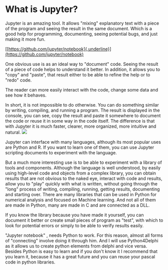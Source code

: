 # What is Jupyter?


Jupyter is an amazing tool. It allows "mixing" explanatory text with a
piece of the program and seeing the result in the same document. Which
is a good help for programming, documenting, seeing potential bugs, and
just making it more fun.

[[https://github.com/jupyter/notebook]{.underline}](https://github.com/jupyter/notebook)

One obvious use is as an ideal way to "document" code. Seeing the result
of a piece of code helps to understand it better. In addition, it allows
you to \"copy\" and \"paste\", that result either to be able to refine
the help or to \"redo\" code.

The reader can more easily interact with the code, change some data and
see how it behaves.

In short, it is not impossible to do otherwise. You can do something
similar by writing, compiling, and running a program. The result is
displayed in the console, you can see, copy the result and paste it
somewhere to document the code or reuse it in some way in the code
itself. The difference is that with Jupyter it is much faster, clearer,
more organized, more intuitive and natural.
![](https://jupyter.org/assets/homepage/labpreview.webp)

Jupyter can interface with many languages, although its most popular
uses are Python and R. If you want to learn one of them, you can use
Jupyter scripting documents to experiment with the language.

But a much more interesting use is to be able to experiment with a
library of tools and components. Although the language is well
understood, by easily using high-level code and objects from a complex
library, you can obtain results that are not obvious to the naked eye,
interact with code and results, allow you to \"play\" quickly with what
is written, without going through the \"long\" process of writing,
compiling, running, getting results, documenting and starting over.
There are many libraries that can be used in Python for numerical
analysis and focused on Machine learning. And not all of them are made
in Python, many are made in C and are connected as a DLL.

If you know the library because you have made it yourself, you can
document it better or create small pieces of program as \"test\", with
which to look for potential errors or simply to be able to verify
results easily.

\"Jupyter notebook\" , needs Python to work. For this reason, almost all
forms of "connecting" involve doing it through him. And I will use
Python4Delphi as it allows us to create python elements from delphi and
vice versa. Besides Python is easy to learn and if you don\'t know it I
recommend that you learn it, because it has a great future and you can
reuse your pascal code in python libraries.